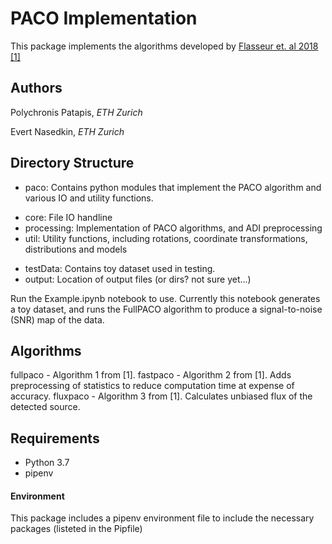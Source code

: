 # PACO Implementation
 
This package implements the algorithms developed by [Flasseur et. al 2018 [1]](https://www.aanda.org/articles/aa/abs/2018/10/aa32745-18/aa32745-18.html)

## Authors
Polychronis Patapis, _ETH Zurich_

Evert Nasedkin, _ETH Zurich_

## Directory Structure
* paco: Contains python modules that implement the PACO algorithm and various IO and utility functions.
 - core: File IO handline
 - processing: Implementation of PACO algorithms, and ADI preprocessing
 - util: Utility functions, including rotations, coordinate transformations, distributions and models

* testData: Contains toy dataset used in testing.
* output: Location of output files (or dirs? not sure yet...)

Run the Example.ipynb notebook to use. Currently this notebook generates a toy dataset, and runs the FullPACO algorithm to produce a signal-to-noise (SNR) map of the data.

## Algorithms
fullpaco - Algorithm 1 from [1].
fastpaco - Algorithm 2 from [1]. Adds preprocessing of statistics to reduce computation time at expense of accuracy.
fluxpaco - Algorithm 3 from [1]. Calculates unbiased flux of the detected source.

## Requirements
* Python 3.7
* pipenv
#### Environment
This package includes a pipenv environment file to include the necessary packages (listeted in the Pipfile)
